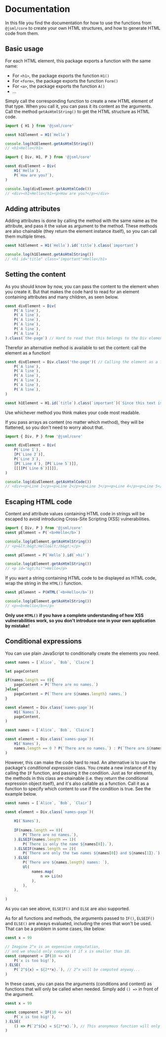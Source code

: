 # Documentation
In this file you find the documentation for how to use the functions from `@jsml/core` to create your own HTML structures, and how to generate HTML code from them.



## Basic usage
For each HTML element, this package exports a function with the same name:

* For `<h1>`, the package exports the function `H1()`
* For `<form>`, the package exports the function `Form()`
* For `<a>`, the package exports the function `A()`
* ...

Simply call the corresponding function to create a new HTML element of that type. When you call it, you can pass it its content as the arguments. Call the method `getAsHtmlString()` to get the HTML structure as HTML code.

```js
import { H1 } from '@jsml/core'

const h1Element = H1(`Hello`)

console.log(h1Element.getAsHtmlString())
// <h1>Hello</h1>
```

```js
import { Div, H1, P } from '@jsml/core'

const divElement = Div(
	H1(`Hello`),
	P(`How are you?`),
)

console.log(divElement.getAsHtmlCode())
// <div><h1>Hello</h1><p>How are you?</p></div>
```



## Adding attributes
Adding attributes is done by calling the method with the same name as the attribute, and pass it the value as argument to the method. These methods are also chainable (they return the element instance itself), so you can call them multiple times.

```js
const h1Element = H1(`Hello`).id(`title`).class(`important`)

console.log(h1Element.getAsHtmlString())
// <h1 id="title" class="important">Hello</h1>
```




## Setting the content
As you should know by now, you can pass the content to the element when you create it. But that makes the code hard to read for an element containing attributes and many children, as seen below.

```js
const divElement = Div(
	P(`A line`),
	P(`A line`),
	P(`A line`),
	P(`A line`),
	P(`A line`),
	P(`A line`),
).class(`the-page`) // Hard to read that this belongs to the Div element!
```

Therefor an alternative method is available to set the content: call the element as a function!

```js
const divElement = Div.class('the-page')( // Calling the element as a function here.
	P(`A line`),
	P(`A line`),
	P(`A line`),
	P(`A line`),
	P(`A line`),
	P(`A line`),
)
```

```js
const h1Element = H1.id(`title`).class(`important`)(`Since this text is quite long, it might be a good idea to set the attributes first to make the code more readable.`)
```

Use whichever method you think makes your code most readable.

If you pass arrays as content (no matter which method), they will be flattened, so you don't need to worry about that.

```js
import { Div, P } from '@jsml/core'

const divElement = Div(
	P(`Line 1`),
	[P(`Line 2`)],
	P(`Line 3`),
	[P(`Line 4`), [P(`Line 5`)]],
	[[[[P(`Line 6`)]]]],
)

console.log(divElement.getAsHtmlCode())
// <div><p>Line 1</p><p>Line 2</p><p>Line 3</p><p>Line 4</p><p>Line 5</p><p>Line 6</p></div>
```





## Escaping HTML code
Content and attribute values containing HTML code in strings will be escaped to avoid introducing Cross-Site Scripting (XSS) vulnerabilities. 

```js
import { Div, P } from '@jsml/core'
const pElement = P(`<b>Hello</b>`)

console.log(pElement.getAsHtmlString())
// <p>&lt;b&gt;Hello&lt;/b&gt;</p>
```

```js
const pElement = P(`Hello`).id(`>hi!`)

console.log(pElement.getAsHtmlString())
// <p id="&gt;hi!">Hello</p>
```

If you want a string containing HTML code to be displayed as HTML code, wrap the string in the `HTML()` function.

```js
const pElement = P(HTML(`<b>Hello</b>`))

console.log(pElement.getAsHtmlString())
// <p><b>Hello</b></p>
```

**Only use `HTML()` if you have a complete understanding of how XSS vulnerabilities work, so you don't introduce one in your own application by mistake!**




## Conditional expressions
You can use plain JavaScript to conditionally create the elements you need.

```js
const names = [`Alice`, `Bob`, `Claire`]

let pageContent

if(names.length == 0){
	pageContent = P(`There are no names.`)
}else{
	pageContent = P(`There are ${names.length} names.`)
}

const element = Div.class(`names-page`)(
	H1(`Names`),
	pageContent,
)
```

```js
const names = [`Alice`, `Bob`, `Claire`]

const element = Div.class(`names-page`)(
	H1(`Names`),
	names.length == 0 ? P(`There are no names.`) : P(`There are ${names.length} names.`),
)
```

However, this can make the code hard to read. An alternative is to use the package's *conditional expression* class. You create a new instance of it by calling the `IF` function, and passing it the condition. Just as for elements, the methods in this class are chainable (i.e. they return the conditional expression object itself), and it's also callable as a function. Call it as a function to specify which content to use if the condition is true. See the example below.

```js
const names = [`Alice`, `Bob`, `Clair`]

const element = Div.class(`names-page`)(
	
	H1(`Names`),
	
	IF(names.length == 0)(
		P(`There are no names.`),
	).ELSEIF(names.length == 1)(
		P(`There is only the name ${names[0]}.`),
	).ELSEIF(names.length == 2)(
		P(`There are only the two names ${names[0]} and ${names[1]}.`),
	).ELSE(
		P(`There are ${names.length} names: `),
		Ul(
			names.map(
				n => Li(n)
			),
		),
	),
	
)
```

As you can see above, `ELSEIF()` and `ELSE` are also supported.

As for all functions and methods, the arguments passed to `IF()`, `ELSEIF()` and `ELSE()` are always evaluated, including the ones that won't be used. That can be a problem in some cases, like below:

```js
const x = 99

// Imagine 2^x is an expensive computation,
// and we should only compute it if x is smaller than 10.
const component = IF(10 <= x)(
	P(`x is too big!`),
).ELSE(
	P(`2^${x} = ${2**x}.`), // 2^x will be computed anyway...
)
```

In these cases, you can pass the arguments (conditions and content) as functions that will only be called when needed. Simply add `() =>` in front of the argument.

```js
const x = 99

const component = IF(10 <= x)(
	P(`x is too big!`),
).ELSE(
	() => P(`2^${x} = ${2**x}.`), // This anonymous function will only be called if this content will be used.
)
```